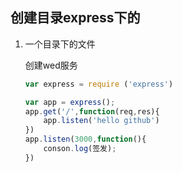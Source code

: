 ## 创建目录express下的

1. 一个目录下的文件

   创建wed服务

   ```javascript
   var express = require ('express')
   
   var app = express();
   app.get('/',function(req,res){
       app.listen('hello github')
   })
   app.listen(3000,function(){
       conson.log(签发);
   })
   
   
   ```

   